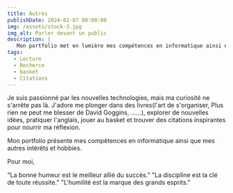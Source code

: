 ```yaml
---
title: Autres 
publishDate: 2024-02-07 00:00:00
img: /assets/stock-3.jpg
img_alt: Parler devant un public
description: |
   Mon portfolio met en lumière mes compétences en informatique ainsi que mes autres passions telles que la lecture, la recherche, l'anglais, le basket et les citations.
tags:
  - Lecture
  - Recherce
  - basket
  - Citations
---
```


Je suis passionné par les nouvelles technologies, mais ma curiosité ne s'arrête pas là. J'adore me plonger dans des livres(l'art de s'organiser, Plus rien ne peut me blesser de David Goggins, ......), explorer de nouvelles idées, pratiquer l'anglais, jouer au basket et trouver des citations inspirantes pour nourrir ma réflexion.

Mon portfolio présente mes compétences en informatique ainsi que mes autres intérêts et hobbies.

Pour moi,

"La bonne humeur est le meilleur allié du succès."
"La discipline est la clé de toute réussite."
"L'humilité est la marque des grands esprits."
